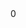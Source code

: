<dec f='linux/drivers/md/dm-table.c' l='33' type='struct mapped_device *'/>
<use f='linux/drivers/md/dm-table.c' l='215' u='w' c='dm_table_create'/>
<use f='linux/drivers/md/dm-table.c' l='258' u='r' c='dm_table_destroy'/>
<use f='linux/drivers/md/dm-table.c' l='303' u='r' c='device_area_is_invalid'/>
<use f='linux/drivers/md/dm-table.c' l='316' u='r' c='device_area_is_invalid'/>
<use f='linux/drivers/md/dm-table.c' l='332' u='r' c='device_area_is_invalid'/>
<use f='linux/drivers/md/dm-table.c' l='349' u='r' c='device_area_is_invalid'/>
<use f='linux/drivers/md/dm-table.c' l='362' u='r' c='device_area_is_invalid'/>
<use f='linux/drivers/md/dm-table.c' l='371' u='r' c='device_area_is_invalid'/>
<use f='linux/drivers/md/dm-table.c' l='449' u='r' c='dm_get_device'/>
<use f='linux/drivers/md/dm-table.c' l='459' u='r' c='dm_get_device'/>
<use f='linux/drivers/md/dm-table.c' l='480' u='r' c='dm_set_device_limits'/>
<use f='linux/drivers/md/dm-table.c' l='488' u='r' c='dm_set_device_limits'/>
<use f='linux/drivers/md/dm-table.c' l='516' u='r' c='dm_put_device'/>
<use f='linux/drivers/md/dm-table.c' l='520' u='r' c='dm_put_device'/>
<use f='linux/drivers/md/dm-table.c' l='701' u='r' c='validate_hardware_logical_block_alignment'/>
<use f='linux/drivers/md/dm-table.c' l='720' u='r' c='dm_table_add_target'/>
<use f='linux/drivers/md/dm-table.c' l='730' u='r' c='dm_table_add_target'/>
<use f='linux/drivers/md/dm-table.c' l='736' u='r' c='dm_table_add_target'/>
<use f='linux/drivers/md/dm-table.c' l='797' u='r' c='dm_table_add_target'/>
<use f='linux/drivers/md/dm-table.c' l='802' u='r' c='dm_table_add_target'/>
<use f='linux/drivers/md/dm-table.c' l='920' u='r' c='dm_table_determine_type'/>
<use f='linux/drivers/md/dm-table.c' l='989' u='r' c='dm_table_determine_type'/>
<use f='linux/drivers/md/dm-table.c' l='996' u='r' c='dm_table_determine_type'/>
<use f='linux/drivers/md/dm-table.c' l='1199' u='r' c='dm_table_get_integrity_disk'/>
<use f='linux/drivers/md/dm-table.c' l='1217' u='r' c='dm_table_register_integrity'/>
<use f='linux/drivers/md/dm-table.c' l='1246' u='r' c='dm_table_register_integrity'/>
<use f='linux/drivers/md/dm-table.c' l='1282' u='r' c='dm_table_complete'/>
<use f='linux/drivers/md/dm-table.c' l='1452' u='r' c='validate_hardware_zoned_model'/>
<use f='linux/drivers/md/dm-table.c' l='1462' u='r' c='validate_hardware_zoned_model'/>
<use f='linux/drivers/md/dm-table.c' l='1527' u='r' c='dm_calculate_queue_limits'/>
<use f='linux/drivers/md/dm-table.c' l='1588' u='r' c='dm_table_verify_integrity'/>
<use f='linux/drivers/md/dm-table.c' l='1592' u='r' c='dm_table_verify_integrity'/>
<use f='linux/drivers/md/dm-table.c' l='1594' u='r' c='dm_table_verify_integrity'/>
<use f='linux/drivers/md/dm-table.c' l='1595' u='r' c='dm_table_verify_integrity'/>
<use f='linux/drivers/md/dm-table.c' l='1824' u='r' c='dm_table_set_restrictions'/>
<use f='linux/drivers/md/dm-table.c' l='1881' u='r' c='suspend_targets'/>
<use f='linux/drivers/md/dm-table.c' l='1930' u='r' c='dm_table_resume_targets'/>
<use f='linux/drivers/md/dm-table.c' l='1941' u='r' c='dm_table_resume_targets'/>
<use f='linux/drivers/md/dm-table.c' l='1977' u='r' c='dm_table_any_congested'/>
<use f='linux/drivers/md/dm-table.c' l='1990' u='r' c='dm_table_get_md'/>
<offset>0</offset>
